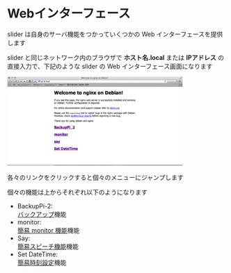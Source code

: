 # Webインターフェース

slider は自身のサーバ機能をつかっていくつかの Web インターフェースを提供します

slider と同じネットワーク内のブラウザで **ホスト名.local** または **IPアドレス** の直接入力で、下記のような slider の Web インターフェース画面になります

<img src="pic/ss.2016-12-29 18.42.41.png" width="80%">

各々のリンクをクリックすると個々のメニューにジャンプします

個々の機能は上からそれぞれ以下のようになります
- BackupPi-2:  
[バックアップ](backup.md)機能
- monitor:  
[簡易 monitor 機能](internal_monitor.md)機能
- Say:  
[簡易スピーチ機能](speech.md)機能
- Set DateTime:  
[簡易時刻設定](setdatetime.md)機能

